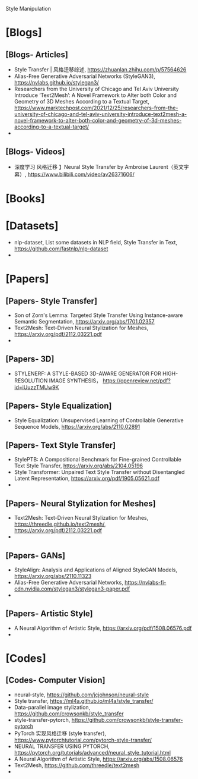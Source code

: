 Style Manipulation

# [Blogs]

## [Blogs- Articles]
+ Style Transfer | 风格迁移综述, https://zhuanlan.zhihu.com/p/57564626
+ Alias-Free Generative Adversarial Networks (StyleGAN3), https://nvlabs.github.io/stylegan3/
+ Researchers from the University of Chicago and Tel Aviv University Introduce ‘Text2Mesh’: A Novel Framework to Alter both Color and Geometry of 3D Meshes According to a Textual Target, https://www.marktechpost.com/2021/12/25/researchers-from-the-university-of-chicago-and-tel-aviv-university-introduce-text2mesh-a-novel-framework-to-alter-both-color-and-geometry-of-3d-meshes-according-to-a-textual-target/
+ 

## [Blogs- Videos]
+ 深度学习 风格迁移 】Neural Style Transfer by Ambroise Laurent（英文字幕）, https://www.bilibili.com/video/av26371606/

# [Books]

# [Datasets]
+ nlp-dataset, List some datasets in NLP field, Style Transfer in Text, https://github.com/fastnlp/nlp-dataset
+ 

# [Papers]

## [Papers- Style Transfer]
+ Son of Zorn's Lemma: Targeted Style Transfer Using Instance-aware Semantic Segmentation, https://arxiv.org/abs/1701.02357
+ Text2Mesh: Text-Driven Neural Stylization for Meshes, https://arxiv.org/pdf/2112.03221.pdf
+ 

## [Papers- 3D]
+ STYLENERF: A STYLE-BASED 3D-AWARE GENERATOR FOR HIGH-RESOLUTION IMAGE SYNTHESIS， https://openreview.net/pdf?id=iUuzzTMUw9K


## [Papers- Style Equalization]
+ Style Equalization: Unsupervised Learning of Controllable Generative Sequence Models, https://arxiv.org/abs/2110.02891


## [Papers- Text Style Transfer]
+ StylePTB: A Compositional Benchmark for Fine-grained Controllable Text Style Transfer, https://arxiv.org/abs/2104.05196
+ Style Transformer: Unpaired Text Style Transfer without Disentangled Latent Representation, https://arxiv.org/pdf/1905.05621.pdf
+ 

## [Papers- Neural Stylization for Meshes]
+ Text2Mesh: Text-Driven Neural Stylization for Meshes, https://threedle.github.io/text2mesh/,  https://arxiv.org/pdf/2112.03221.pdf
+ 


## [Papers- GANs]
+ StyleAlign: Analysis and Applications of Aligned StyleGAN Models, https://arxiv.org/abs/2110.11323
+ Alias-Free Generative Adversarial Networks, https://nvlabs-fi-cdn.nvidia.com/stylegan3/stylegan3-paper.pdf
+ 

## [Papers- Artistic Style]
+ A Neural Algorithm of Artistic Style, https://arxiv.org/pdf/1508.06576.pdf
+ 

# [Codes]

## [Codes- Computer Vision]
+ neural-style, https://github.com/jcjohnson/neural-style
+ Style transfer, https://ml4a.github.io/ml4a/style_transfer/
+ Data-parallel image stylization, https://github.com/crowsonkb/style_transfer
+ style-transfer-pytorch, https://github.com/crowsonkb/style-transfer-pytorch
+ PyTorch 实现风格迁移 (style transfer), https://www.pytorchtutorial.com/pytorch-style-transfer/
+ NEURAL TRANSFER USING PYTORCH, https://pytorch.org/tutorials/advanced/neural_style_tutorial.html
+ A Neural Algorithm of Artistic Style, https://arxiv.org/abs/1508.06576
+ Text2Mesh, https://github.com/threedle/text2mesh
+ 


